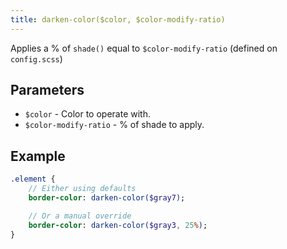 ```yaml
---
title: darken-color($color, $color-modify-ratio)
---
```


Applies a % of `shade()` equal to `$color-modify-ratio` (defined on `config.scss`)

## Parameters

- `$color` - Color to operate with.
- `$color-modify-ratio` - % of shade to apply. 


## Example

```sass
.element {
    // Either using defaults
    border-color: darken-color($gray7);

    // Or a manual override
    border-color: darken-color($gray3, 25%);
}
```